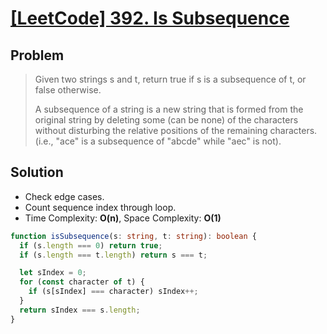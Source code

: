 # [[LeetCode] 392. Is Subsequence](https://leetcode.com/problems/is-subsequence/description)

## Problem

> Given two strings s and t, return true if s is a subsequence of t, or false otherwise.
>
> A subsequence of a string is a new string that is formed from the original string by deleting some (can be none) of the characters without disturbing the relative positions of the remaining characters. (i.e., "ace" is a subsequence of "abcde" while "aec" is not).

## Solution

- Check edge cases.
- Count sequence index through loop.
- Time Complexity: **O(n)**, Space Complexity: **O(1)**

```typescript
function isSubsequence(s: string, t: string): boolean {
  if (s.length === 0) return true;
  if (s.length === t.length) return s === t;

  let sIndex = 0;
  for (const character of t) {
    if (s[sIndex] === character) sIndex++;
  }
  return sIndex === s.length;
}
```
